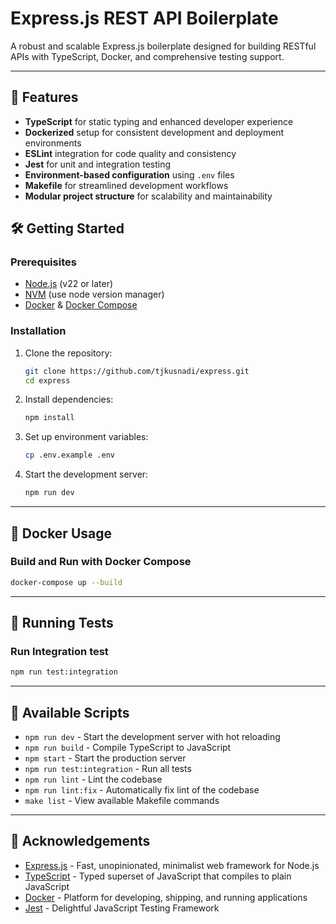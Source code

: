 # Express.js REST API Boilerplate

A robust and scalable Express.js boilerplate designed for building RESTful APIs with TypeScript, Docker, and comprehensive testing support.

---

## 🚀 Features

- **TypeScript** for static typing and enhanced developer experience
- **Dockerized** setup for consistent development and deployment environments
- **ESLint** integration for code quality and consistency
- **Jest** for unit and integration testing
- **Environment-based configuration** using `.env` files
- **Makefile** for streamlined development workflows
- **Modular project structure** for scalability and maintainability

## 🛠️ Getting Started

### Prerequisites

- [Node.js](https://nodejs.org/) (v22 or later)
- [NVM](https://github.com/nvm-sh/nvm) (use node version manager)
- [Docker](https://www.docker.com/) & [Docker Compose](https://docs.docker.com/compose/)

### Installation

1. Clone the repository:
   ```bash
   git clone https://github.com/tjkusnadi/express.git
   cd express
   ```

2. Install dependencies:
   ```bash
   npm install
   ```

3. Set up environment variables:
   ```bash
   cp .env.example .env
   ```

4. Start the development server:
   ```bash
   npm run dev
   ```

---

## 🐳 Docker Usage

### Build and Run with Docker Compose

```bash
docker-compose up --build
```

---

## 🧪 Running Tests

### Run Integration test

```bash
npm run test:integration
```

---

## 🧰 Available Scripts

- `npm run dev` - Start the development server with hot reloading
- `npm run build` - Compile TypeScript to JavaScript
- `npm start` - Start the production server
- `npm run test:integration` - Run all tests
- `npm run lint` - Lint the codebase
- `npm run lint:fix` - Automatically fix lint of the codebase
- `make list` - View available Makefile commands

---


## 🙌 Acknowledgements

- [Express.js](https://expressjs.com/) - Fast, unopinionated, minimalist web framework for Node.js
- [TypeScript](https://www.typescriptlang.org/) - Typed superset of JavaScript that compiles to plain JavaScript
- [Docker](https://www.docker.com/) - Platform for developing, shipping, and running applications
- [Jest](https://jestjs.io/) - Delightful JavaScript Testing Framework
